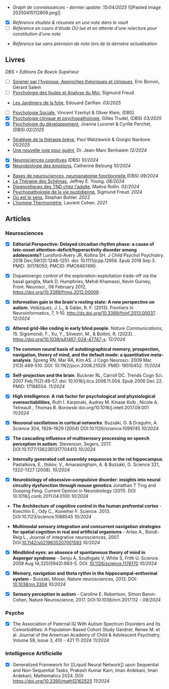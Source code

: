 
- *Graph de connaissances - dernier update: 15/04/2025*
![[Pasted image 20250415112809.png]]
- [x] *Référence étudiée & résumée en une note dans le vault*
- [ ] *Référence en cours d'étude OU lue et en attente d'une relecture pour constitution d'une note*
- *Référence lue sans prévision de note lors de la dernière actualisation*

## Livres

*DBS = Editions De Boeck Supérieur*

- [ ] <u>Soigner par l'hypnose, Approches théoriques et cliniques</u>, Eric Bonvin, Gérard Salem
- [ ] <u>Psychologie des foules et Analyse du Moi</u>, Sigmund Freud.
- <u>Les Jardiniers de la folie</u>, Edouard Zarifian. *03/2025*
- [ ] <u>Psychologie Sociale</u>, Vincent Yzerbyt & Oliver Klein, (DBS).
- [x] <u>Psychologie clinique et psychopathologie</u>, Gilles Trudel, (DBS) *03/2025*
- [x] <u>Psychologie du développement</u>, Joanna Lucenet & Cyrille Perchet, (DBS) *02/2025*
- <u>Stratégie de la thérapie brève</u>, Paul Watzlawick & Giorgio Nardone. *01/2025* 
- <u>Une nouvelle voie pour guérir</u>, Dr. Jean-Marc Benhaiem *12/2024*
 - [x] <u>Neurosciences cognitives</u> (DBS) *10/2024*
 - [x] <u>Neurobiologie des émotions</u>, Catherine Belzung *10/2024* 
- <u>Bases de neurosciences, neuroanatomie fonctionnelle </u>(DBS) *09/2024*
- <u>La Thérapie des Schémas</u>, Jeffrey E. Young. *08/2024*
- <u>Diagnostiques des TND chez l'adulte</u>, Maëva Rollin. *02/2024*
- <u>Psychopathologie de la vie quotidienne</u>, Sigmund Freud. *2024*
- <u>Où est le sens</u>, Stephan Bohler. *2022*
- <u>L'homme Thermomètre</u>, Laurent Cohen. *2021*

## Articles

### Neurosciences

- [x] **Editorial Perspective: Delayed circadian rhythm phase: a cause of late-onset attention-deficit/hyperactivity disorder among adolescents?** Lunsford-Avery JR, Kollins SH.  J Child Psychol Psychiatry. 2018 Dec;59(12):1248-1251. doi: 10.1111/jcpp.12956. Epub 2018 Sep 3. PMID: 30176050; PMCID: PMC6487490.

- [x]  Dopaminergic control of the exploration-exploitation trade-off via the basal ganglia, Mark D. Humphries, Mehdi Khamassi, Kevin Gurney, Front. Neurosci.,  06 February 2012, https://doi.org/10.3389/fnins.2012.00009 

- [x] **Information gain in the brain's resting state: A new perspective on autism.** Velázquez, J. L., & Galán, R. F. (2013). Frontiers in Neuroinformatics, 7, 1–10. http://dx.doi.org/10.3389/fninf.2013.00037. *12/2024* 

- [x] **Altered grid-like coding in early blind people**. _Nature Communications_, 15. Sigismondi, F., Xu, Y., Silvestri, M., & Bottini, R. (2023). . https://doi.org/10.1038/s41467-024-47747-x. *12/2024*

- [x]  **The common neural basis of autobiographical memory, prospection, navigation, theory of mind, and the default mode: a quantitative meta-analysis**. Spreng RN, Mar RA, Kim AS. J Cogn Neurosci. 2009 Mar. 21(3):489-510. DOI: 10.1162/jocn.2008.21029. PMID: 18510452. *11/2024*

- [x] **Self-projection and the brain**. Buckner RL, Carroll DC. Trends Cogn Sci. 2007 Feb;11(2):49-57. doi: 10.1016/j.tics.2006.11.004. Epub 2006 Dec 22. PMID: 17188554. *11/2024*

- [x] **High intelligence: A risk factor for psychological and physiological overexcitabilities,** Ruth I. Karpinski, Audrey M. Kinase Kolb , Nicole A. Tetreault , Thomas B. Borowski  doi.org/10.1016/j.intell.2017.09.001 *11/2024*

- [x] **Neuronal oscillations in cortical networks**. Buzsáki, G. & Draguhn, A.  Science 304, 1926–1929 (2004) DOI:10.1126/science.1099745 *10/2024*

- [x] **The cascading influence of multisensory processing on speech perception in autism**. Stevenson, Segers, 2017. DOI:10.1177/1362361317704413 *10/2024* 

- **Internally generated cell assembly sequences in the rat hippocampus**. Pastalkova, E., Itskov, V., Amarasingham, A. & Buzsáki, G.  Science 321, 1322–1327 (2008). *10/2024*

- [x] **Neurobiology of obsessive–compulsive disorder: insights into neural circuitry dysfunction through mouse genetics** Jonathan T Ting and Guoping Feng. Current Opinion in Neurobiology (2011). DOI 10.1016/j.conb.2011.04.0100 *10/2024* 

- **The Architecture of cognitive control in the human prefrontal cortex** - Koechlin E., Ody C., Koneiher F. Science. 2013. DOI:10.1123/science.1088545 *10/2024*

- **Multimodal sensory integration and concurrent navigation strategies for spatial cognition in real and artificial organisms** - Arleo A., Rondi-Reig L., Journal of integrative neurosciences, 2007.  DOI:[10.1142/s0219635207001593](https://doi.org/10.1142/s0219635207001593) *10/2024*

- [x] **Mindblind eyes: an absence of spontaneous theory of mind in Asperger syndrome** - Senju A, Southgate V, White S, Frith U.  Science. 2009 Aug 14;325(5942):883-5. DOI: [10.1126/science.1176170](https://doi.org/10.1126/science.1176170) *10/2024*

- [x] **Memory, navigation and theta rythm in the hippocampal-enthorinal system** - Buszaki, Moser,  Nature neurosciences, 2013. DOI: [10.1038/nn.3304](https://doi.org/10.1038/nn.3304) *10/2024*

- [x] **Sensory perception in autism** - Caroline E. Robertson, Simon Baron-Cohen, Nature Neuroscience, 2017. DOI:10.1038/nrn.2017.112 - *09/2024* 

### Psycho

- [x] The Association of Paternal IQ With Autism Spectrum Disorders and Its Comorbidities: A Population-Based Cohort Study Gardner, Renee M. et al. Journal of the American Academy of Child & Adolescent Psychiatry, Volume 59, Issue 3, 410 - 421 11-2024 *11/2024*
### Intelligence Artificielle 

- [x] Generalized Framework for [[Liquid Neural Network]] upon Sequential and Non-Sequential Tasks, Prakash Kumar Karn, Iman Ardekani, Iman Ardekani, Mathematics 2024. DOI: https://doi.org/10.3390/math12162525 *11/2024*



